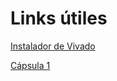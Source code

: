 # Links útiles

[Instalador de Vivado](https://drive.google.com/file/d/1OHFpAZEvqWsaSaWr_xTacOUiLhsaJxim/view)

[Cápsula 1](https://www.youtube.com/playlist?list=PL1RjQu1JatgK0ufHly4usUIidka7ViG6P)